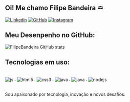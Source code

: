 ## Oi! Me chamo Filipe Bandeira ♒

[![Linkedin](https://img.shields.io/badge/LinkedIn-0077B5?style=for-the-badge&logo=linkedin&logoColor=white)](https://www.linkedin.com/in/filipe-bandeira/)
[![GitHub](https://img.shields.io/badge/GitHub-100000?style=for-the-badge&logo=github&logoColor=white)](https://github.com/FilipeBandeira)
[![Instagram](https://img.shields.io/badge/Instagram-E4405F?style=for-the-badge&logo=instagram&logoColor=white)](https://www.instagram.com/filipebandeira1/)

## Meu Desenpenho no GitHub:
![FilipeBandeira GitHub stats](https://github-readme-stats.vercel.app/api?username=FilipeBandeira&show_icons=true&theme=dracula)

## Tecnologias em uso:

<div style="display: inline_block"><br/>
  <img align="center" alt="js" src="https://img.shields.io/badge/JavaScript-323330?style=for-the-badge&logo=javascript&logoColor=F7DF1E"/>
  .
  <img align="center" alt="html5" src="https://img.shields.io/badge/HTML5-E34F26?style=for-the-badge&logo=html5&logoColor=white"/>
  .
  <img align="center" alt="css3" src="https://img.shields.io/badge/CSS3-1572B6?style=for-the-badge&logo=css3&logoColor=white"/>
  .
  <img align="center" alt="java" src="https://img.shields.io/badge/Java-ED8B00?style=for-the-badge&logo=openjdk&logoColor=white"/>
  .
  <img align="center" alt="java" src="https://img.shields.io/badge/Angular-DD0031?style=for-the-badge&logo=angular&logoColor=white"/>
  .
  <img align="center" alt="nodejs" src="https://img.shields.io/badge/Node.js-43853D?style=for-the-badge&logo=node.js&logoColor=white"/>
 </div>

<br/>Sou apaixonado por tecnologia, inovação e novos desafios.
